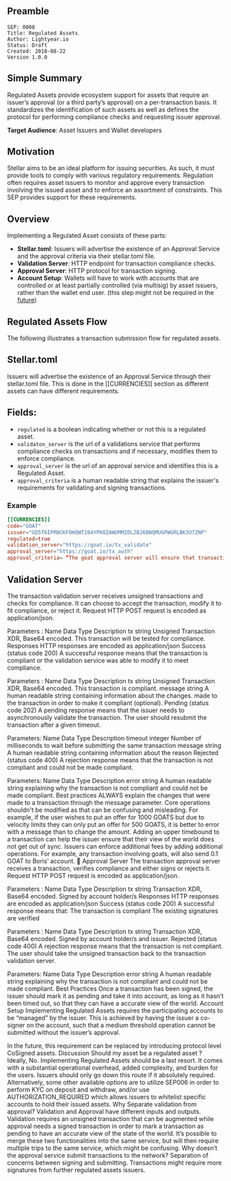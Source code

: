 ## Preamble

```
SEP: 0008
Title: Regulated Assets
Author: Lightyear.io
Status: Draft
Created: 2018-08-22
Version 1.0.0
```

## Simple Summary
Regulated Assets provide ecosystem support for assets that require an issuer’s approval (or a third party’s approval) on a per-transaction basis. It standardizes the identification of such assets as well as defines the protocol for performing compliance checks and requesting issuer approval. 

**Target Audience**: Asset Issuers and Wallet developers

## Motivation
Stellar aims to be an ideal platform for issuing securities. As such, it must provide tools to comply with various regulatory requirements. Regulation often requires asset issuers to monitor and approve every transaction involving the issued asset and to enforce an assortment of constraints. This SEP provides support for these requirements.

## Overview
Implementing a Regulated Asset consists of these parts:
- **Stellar.toml**: Issuers will advertise the existence of an Approval Service and the approval criteria via their stellar.toml file.
- **Validation Server**: HTTP endpoint for transaction compliance checks. 
- **Approval Server**: HTTP protocol for transaction signing. 
- **Account Setup**: Wallets will have to work with accounts that are controlled or at least partially controlled (via multisig) by asset issuers, rather than the wallet end user. (this step might not be required in the [future](https://github.com/stellar/stellar-protocol/issues/146))

## Regulated Assets Flow
The following illustrates a transaction submission flow for regulated assets.

## Stellar.toml
Issuers will advertise the existence of an Approval Service through their stellar.toml file. This is done in the [[CURRENCIES]] section as different assets can have different requirements.

## Fields:
- `regulated` is a boolean indicating whether or not this is a regulated asset.
- `validaton_server` is the url of a validations service that performs compliance checks on transactions and if necessary, modifies them to enforce compliance.
- `approval_server` is the url of an approval service and identifies this is a Regulated Asset. 
- `approval_criteria` is a human readable string that explains the issuer's requirements for validating and signing transactions.

### Example
```toml
[[CURRENCIES]]
code="GOAT"
issuer="GD5T6IPRNCKFOHQWT264YPKOZAWUMMZOLZBJ6BNQMUGPWGRLBK3U7ZNP"
regulated=true
validation_server="https://goat.io/tx_validate"
approval_server="https://goat.io/tx_auth"
approval_criteria= “The goat approval server will ensure that transactions are compliant with NFO regulation”
```

## Validation Server
The transaction validation server receives unsigned transactions and checks for compliance. It can choose to accept the transaction, modify it to fit compliance, or reject it. 
Request 
HTTP POST request is encoded as application/json.

Parameters :
Name
Data Type
Description
tx
string
Unsigned Transaction XDR, Base64 encoded.
This transaction will be tested for compliance.
Responses
HTTP responses are encoded as application/json
Success (status code 200)
A successful response means that the transaction is compliant or the validation service was able to modify it to meet compliance.

Parameters :
Name
Data Type
Description
tx
string
Unsigned Transaction XDR, Base64 encoded.
This transaction is compliant.
message
string
A human readable string containing information about the changes. made to the transaction in order to make it compliant (optional).
Pending (status code 202)
A pending response means that the issuer needs to asynchronously validate the transaction. The user should resubmit the transaction after a given timeout. 

Parameters:
Name
Data Type
Description
timeout
integer
Number of milliseconds to wait before submitting the same transaction
message
string
A human readable string containing information about the reason 
Rejected (status code 400)
A rejection response means that the transaction is not compliant and could not be made compliant.

Parameters:
Name
Data Type
Description
error
string
A human readable string explaining why the transaction is not compliant and could not be made compliant.
Best practices
ALWAYS explain the changes that were made to a transaction through the message parameter.
Core operations shouldn't be modified as that can be confusing and misleading. For example, if the user wishes to put an offer for 1000 GOATS but due to velocity limits they can only put an offer for 500 GOATS, it is better to error with a message than to change the amount.
Adding an upper timebound to a transaction can help the issuer ensure that their view of the world does not get out of sync.
Issuers can enforce additional fees by adding additional operations. For example, any transaction involving goats, will also send 0.1 GOAT to Boris’ account. 

Approval Server
The transaction approval server receives a transaction, verifies compliance and either signs or rejects it. 
Request 
HTTP POST request is encoded as application/json.

Parameters :
Name
Data Type
Description
tx
string
Transaction XDR, Base64 encoded. Signed by account holder/s
Responses
HTTP responses are encoded as application/json
Success (status code 200)
A successful response means that:
The transaction is compliant
The existing signatures are verified

Parameters :
Name
Data Type
Description
tx
string
Transaction XDR, Base64 encoded. Signed by account holder/s and issuer.
Rejected (status code 400)
A rejection response means that the transaction is not compliant. The user should take the unsigned transaction back to the transaction validation server.

Parameters:
Name
Data Type
Description
error
string
A human readable string explaining why the transaction is not compliant and could not be made compliant.
Best Practices
Once a transaction has been signed, the issuer should mark it as pending and take it into account, as long as it hasn’t been timed out, so that they can have a accurate view of the world. 
Account Setup
Implementing Regulated Assets requires the participating accounts to be “managed” by the issuer. This is achieved by having the issuer a co-signer on the account, such that a medium threshold operation cannot be submitted without the issuer’s approval. 

In the future, this requirement can be replaced by introducing protocol level CoSigned assets.
Discussion
Should my asset be a regulated asset ? 
Ideally, No. Implementing Regulated Assets should be a last resort. It comes with a substantial operational overhead, added complexity, and burden for the users. Issuers should only go down this route if it absolutely required. 
Alternatively, some other available options are to utilize SEP006 in order to perform KYC on deposit and withdraw, and/or use AUTHORIZATION_REQUIRED which allows issuers to whitelist specific accounts to hold their issued assets. 
Why Separate validation from approval?
Validation and Approval have different inputs and outputs. Validation requires an unsigned transaction that can be augmented while approval needs a signed transaction in order to mark a transaction as pending to have an accurate view of the state of the world.
It’s possible to merge these two functionalities into the same service, but will then require multiple trips to the same service, which might be confusing.
Why doesn’t the approval service submit transactions to the network?
Separation of concerns between signing and submitting.
Transactions might require more signatures from further regulated assets issuers. 

